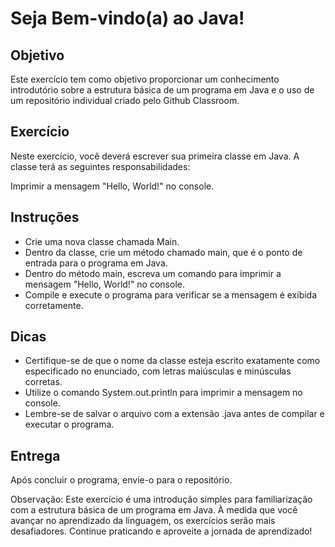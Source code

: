 # Seja Bem-vindo(a) ao Java!

## Objetivo
Este exercício tem como objetivo proporcionar um conhecimento introdutório sobre a estrutura básica de um programa em Java e o uso de um repositório individual criado pelo Github Classroom.

## Exercício
Neste exercício, você deverá escrever sua primeira classe em Java. A classe terá as seguintes responsabilidades:

Imprimir a mensagem "Hello, World!" no console.

## Instruções
- Crie uma nova classe chamada Main.
- Dentro da classe, crie um método chamado main, que é o ponto de entrada para o programa em Java.
- Dentro do método main, escreva um comando para imprimir a mensagem "Hello, World!" no console.
- Compile e execute o programa para verificar se a mensagem é exibida corretamente.

## Dicas
- Certifique-se de que o nome da classe esteja escrito exatamente como especificado no enunciado, com letras maiúsculas e minúsculas corretas.
- Utilize o comando System.out.println para imprimir a mensagem no console.
- Lembre-se de salvar o arquivo com a extensão .java antes de compilar e executar o programa.

## Entrega
Após concluir o programa, envie-o para o repositório.

Observação: Este exercício é uma introdução simples para familiarização com a estrutura básica de um programa em Java. À medida que você avançar no aprendizado da linguagem, os exercícios serão mais desafiadores. Continue praticando e aproveite a jornada de aprendizado!

